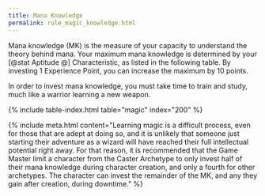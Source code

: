 ```yaml
---
title: Mana Knowledge
permalink: rule_magic_knowledge.html
---
```


Mana knowledge (MK) is the measure of your capacity to understand the theory behind mana. Your maximum mana knowledge is determined by your [@stat Aptitude @] Characteristic, as listed in the following table. By investing 1 Experience Point, you can increase the maximum by 10 points. 

In order to invest mana knowledge, you must take time to train and study, much like a warrior learning a new weapon.

{% include table-index.html table="magic" index="200" %}

{% include meta.html content="Learning magic is a difficult process, even for those that are adept at doing so, and it is unlikely that someone just starting their adventure as a wizard will have reached their full intellectual potential right away. For that reason, it is recommended that the Game Master limit a character from the Caster Archetype to only invest half of their mana knowledge during character creation, and only a fourth for other archetypes. The character can invest the remainder of the MK, and any they gain after creation, during downtime." %}